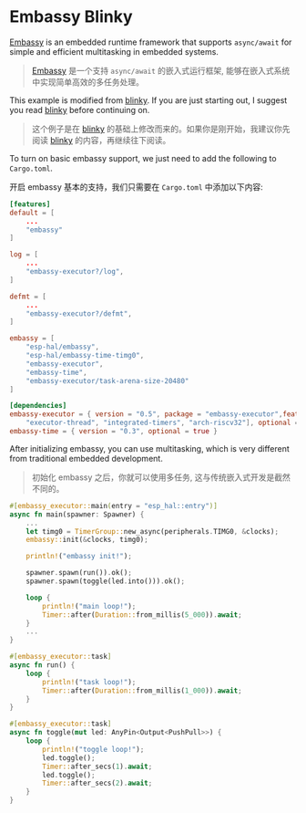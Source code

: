 # Embassy Blinky

[Embassy](https://github.com/embassy-rs/embassy) is an embedded runtime framework that supports `async/await` for simple and efficient multitasking in embedded systems.

> [Embassy](https://github.com/embassy-rs/embassy) 是一个支持 `async/await` 的嵌入式运行框架, 能够在嵌入式系统中实现简单高效的多任务处理。

This example is modified from [blinky](../blinky). If you are just starting out, I suggest you read [blinky](../blinky) before continuing on.

> 这个例子是在 [blinky](../blinky) 的基础上修改而来的。如果你是刚开始，我建议你先阅读 [blinky](../blinky) 的内容，再继续往下阅读。

To turn on basic embassy support, we just need to add the following to `Cargo.toml`.

开启 embassy 基本的支持，我们只需要在 `Cargo.toml` 中添加以下内容:

```toml
[features]
default = [
    ...
    "embassy"
]

log = [
    ...
    "embassy-executor?/log",
]

defmt = [
    ...
    "embassy-executor?/defmt",
]

embassy = [
    "esp-hal/embassy",
    "esp-hal/embassy-time-timg0",
    "embassy-executor",
    "embassy-time",
    "embassy-executor/task-arena-size-20480"
]

[dependencies]
embassy-executor = { version = "0.5", package = "embassy-executor",features = [
    "executor-thread", "integrated-timers", "arch-riscv32"], optional = true }
embassy-time = { version = "0.3", optional = true }
```

After initializing embassy, you can use multitasking, which is very different from traditional embedded development.

> 初始化 embassy 之后，你就可以使用多任务, 这与传统嵌入式开发是截然不同的。

```rust
#[embassy_executor::main(entry = "esp_hal::entry")]
async fn main(spawner: Spawner) {
    ...
    let timg0 = TimerGroup::new_async(peripherals.TIMG0, &clocks);
    embassy::init(&clocks, timg0);

    println!("embassy init!");

    spawner.spawn(run()).ok();
    spawner.spawn(toggle(led.into())).ok();

    loop {
        println!("main loop!");
        Timer::after(Duration::from_millis(5_000)).await;
    }
    ...
}

#[embassy_executor::task]
async fn run() {
    loop {
        println!("task loop!");
        Timer::after(Duration::from_millis(1_000)).await;
    }
}

#[embassy_executor::task]
async fn toggle(mut led: AnyPin<Output<PushPull>>) {
    loop {
        println!("toggle loop!");
        led.toggle();
        Timer::after_secs(1).await;
        led.toggle();
        Timer::after_secs(2).await;
    }
}
```
